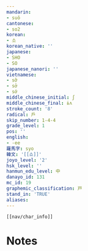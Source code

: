 ```yaml
---
mandarin:
- suǒ
cantonese:
- so2
korean:
- 소
korean_native: ''
japanese:
- SHO
- SO
japanese_nanori: ''
vietnamese:
- sỡ
- sở
- sớ
middle_chinese_initial: ʃ
middle_chinese_final: ɨʌ
stroke_count: '8'
radical: 戶
skip_number: 1-4-4
grade_level: 1
pos: ''
english:
- -ee
羅馬字: syo
韓文: '[[쇼]]'
joyo_level: '2'
hsk_level: ''
hanmun_edu_level: 中
danayo_id: 131
mc_id: 19
graphemic_classification: 戸
stand_in: 'TRUE'
aliases:
---
```

```meta-bind-embed
[[nav/char_info]]
```

# Notes
